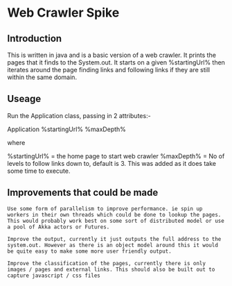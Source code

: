 # Web Crawler Spike

## Introduction

This is written in java and is a basic version of a web crawler. It prints the pages that it finds to the System.out.
It starts on a given %startingUrl% then iterates around the page finding links and following links if they are still within the
same domain.

## Useage

Run the Application class, passing in 2 attributes:-

Application %startingUrl% %maxDepth%

where

%startingUrl% = the home page to start web crawler
%maxDepth% = No of levels to follow links down to, default is 3. This was added as it does take some time to execute.


## Improvements that could be made

    Use some form of parallelism to improve performance. ie spin up workers in their own threads which could be done to lookup the pages.
    This would probably work best on some sort of distributed model or use a pool of Akka actors or Futures.

    Improve the output, currently it just outputs the full address to the system.out. However as there is an object model around this it would
    be quite easy to make some more user friendly output.

    Improve the classification of the pages, currently there is only images / pages and external links. This should also be built out to
    capture javascript / css files